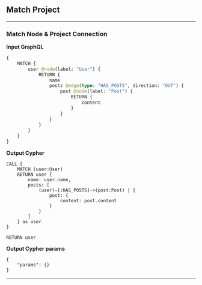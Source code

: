 ## Match Project

---

### Match Node & Project Connection

**Input GraphQL**

```graphql
{
    MATCH {
        user @node(label: "User") {
            RETURN {
                name
                posts @edge(type: "HAS_POSTS", direction: "OUT") {
                    post @node(label: "Post") {
                        RETURN {
                            content
                        }
                    }
                }
            }
        }
    }
}
```

**Output Cypher**

```cypher
CALL {
    MATCH (user:User)
    RETURN user {
        name: user.name,
        posts: [
            (user)-[:HAS_POSTS]->(post:Post) | {
                post: {
                    content: post.content
                }
            }
        ]
    } as user
}

RETURN user
```

**Output Cypher params**

```params
{
    "params": {}
}
```

---
